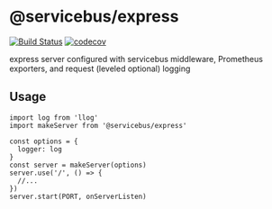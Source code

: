# @servicebus/express
[![Build Status](https://travis-ci.org/servicebus/express.svg?branch=master)](https://travis-ci.org/servicebus/express)
[![codecov](https://codecov.io/gh/servicebus/express/branch/master/graph/badge.svg)](https://codecov.io/gh/servicebus/express)

express server configured with servicebus middleware, Prometheus exporters, and request (leveled optional) logging

## Usage

```
import log from 'llog'
import makeServer from '@servicebus/express'

const options = {
  logger: log
}
const server = makeServer(options)
server.use('/', () => { 
  //... 
})
server.start(PORT, onServerListen)
```